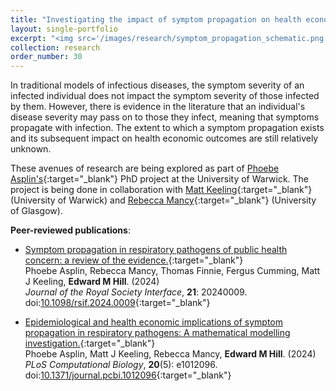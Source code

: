 ```yaml
---
title: "Investigating the impact of symptom propagation on health economic outcomes"
layout: single-portfolio
excerpt: "<img src='/images/research/symptom_propagation_schematic.png' alt=''>"
collection: research
order_number: 30
---
```


[PA_link]: https://warwick.ac.uk/fac/sci/mathsys/people/students/mathsysii/asplin/
[MK_link]: https://www2.warwick.ac.uk/fac/sci/maths/people/staff/matt_keeling/
[RM_link]: https://www.gla.ac.uk/research/az/boydorr/people/byname/rebeccamancy/

In traditional models of infectious diseases, the symptom severity of an infected individual does not impact the symptom severity of those infected by them. However, there is evidence in the literature that an individual's disease severity may pass on to those they infect, meaning that symptoms propagate with infection. The extent to which a symptom propagation exists and its subsequent impact on health economic outcomes are still relatively unknown.

These avenues of research are being explored as part of [Phoebe Asplin's][PA_link]{:target="_blank"} PhD project at the University of Warwick. The project is being done in collaboration with [Matt Keeling][MK_link]{:target="_blank"} (University of Warwick) and [Rebecca Mancy][RM_link]{:target="_blank"} (University of Glasgow).

**Peer-reviewed publications**:

* [Symptom propagation in respiratory pathogens of public health concern: a review of the evidence.](https://royalsocietypublishing.org/doi/10.1098/rsif.2024.0009){:target="_blank"}<br/>
Phoebe Asplin, Rebecca Mancy, Thomas Finnie, Fergus Cumming, Matt J Keeling, **Edward M Hill**. (2024)<br/>
*Journal of the Royal Society Interface*, <b>21</b>: 20240009. doi:[10.1098/rsif.2024.0009](https://doi.org/10.1098/rsif.2024.0009){:target="_blank"}<br/>

* [Epidemiological and health economic implications of symptom propagation in respiratory pathogens: A mathematical modelling investigation.](https://journals.plos.org/ploscompbiol/article?id=10.1371/journal.pcbi.1012096){:target="_blank"}<br/>
Phoebe Asplin, Matt J Keeling, Rebecca Mancy, **Edward M Hill**. (2024)<br/>
*PLoS Computational Biology*, <b>20</b>(5): e1012096. doi:[10.1371/journal.pcbi.1012096](https://doi.org/10.1371/journal.pcbi.1012096){:target="_blank"}<br/>
